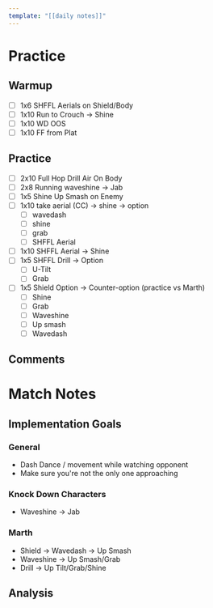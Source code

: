 ```yaml
---
template: "[[daily notes]]"
---
```

# Practice
## Warmup
- [ ] 1x6 SHFFL Aerials on Shield/Body
- [ ] 1x10 Run to Crouch -> Shine
- [ ] 1x10 WD OOS
- [ ] 1x10 FF from Plat
## Practice
- [ ] 2x10 Full Hop Drill Air On Body
- [ ] 2x8 Running waveshine -> Jab
- [ ] 1x5 Shine Up Smash on Enemy
- [ ] 1x10 take aerial (CC) -> shine -> option
	- [ ] wavedash
	- [ ] shine
	- [ ] grab
	- [ ] SHFFL Aerial
- [ ] 1x10 SHFFL Aerial -> Shine
- [ ] 1x5 SHFFL Drill -> Option
	- [ ] U-Tilt
	- [ ] Grab
- [ ] 1x5 Shield Option -> Counter-option (practice vs Marth)
	- [ ] Shine
	- [ ] Grab
	- [ ] Waveshine
	- [ ] Up smash
	- [ ] Wavedash
## Comments

# Match Notes
## Implementation Goals
### General
- Dash Dance / movement while watching opponent
- Make sure you're not the only one approaching
### Knock Down Characters
- Waveshine -> Jab
### Marth
- Shield -> Wavedash -> Up Smash
- Waveshine -> Up Smash/Grab
- Drill -> Up Tilt/Grab/Shine
## Analysis

